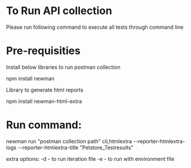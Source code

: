 # To Run API collection 

Please run following command to execute all tests through command line

# Pre-requisities 

Install below libraries to run postman collection 

npm install newman 

Library to generate html reports

npm install newman-html-extra


# Run command:

newman run "postman collection path" cli,htmlextra --reporter-htmlextra-logs --reporter-htmlextra-title "Petstore_Testresults" 

extra options: -d - to run iteration file 
-e - to run with environment file

